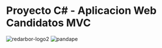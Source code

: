 # Proyecto C# - Aplicacion Web Candidatos MVC
![redarbor-logo2](https://github.com/alxxr/Candidatos/assets/79178497/422731a9-f7b9-4312-9a71-740b8e2946de)
![pandape](https://github.com/alxxr/Candidatos/assets/79178497/447c4dd1-9ec5-4d9b-88ed-41b228fdfe1c)

